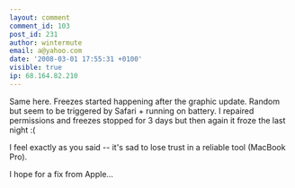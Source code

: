 ```yaml
---
layout: comment
comment_id: 103
post_id: 231
author: wintermute
email: a@yahoo.com
date: '2008-03-01 17:55:31 +0100'
visible: true
ip: 68.164.82.210
---
```

Same here. Freezes started happening after the graphic update. Random but seem to be triggered by Safari + running on battery. I repaired permissions and freezes stopped for 3 days but then again it froze the last night :(

I feel exactly as you said -- it's sad to lose trust in a reliable tool (MacBook Pro).

I hope for a fix from Apple...
